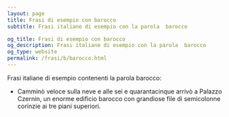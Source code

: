 ```yaml
---
layout: page
title: Frasi di esempio con barocco 
subtitle: Frasi italiane di esempio con la parola  barocco

og_title: Frasi di esempio con barocco 
og_description: Frasi italiane di esempio con la parola  barocco
og_type: website
permalink: /frasi/b/barocco.html
---
```


Frasi italiane di esempio contenenti la parola barocco:


- Camminò veloce sulla neve e alle sei e quarantacinque arrivò a Palazzo Czernin, un enorme edificio barocco con grandiose file di semicolonne corinzie ai tre piani superiori.
